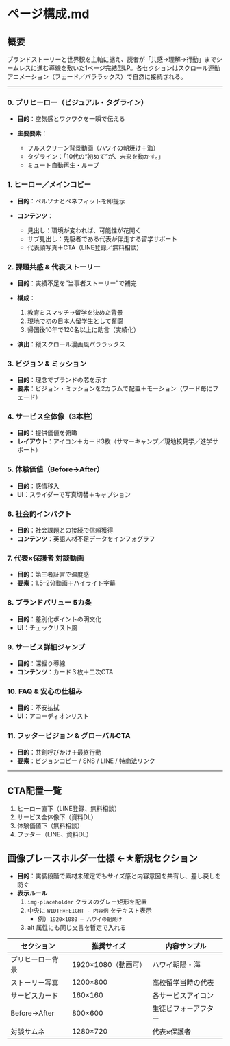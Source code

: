 # ページ構成.md

## 概要

ブランドストーリーと世界観を主軸に据え、読者が「共感→理解→行動」までシームレスに進む導線を敷いた1ページ完結型LP。各セクションはスクロール連動アニメーション（フェード／パララックス）で自然に接続される。

---

### 0. プリヒーロー（ビジュアル・タグライン）

* **目的**：空気感とワクワクを一瞬で伝える
* **主要要素**：

  * フルスクリーン背景動画（ハワイの朝焼け＋海）
  * タグライン：「10代の“初めて”が、未来を動かす。」
  * ミュート自動再生・ループ

### 1. ヒーロー／メインコピー

* **目的**：ペルソナとベネフィットを即提示
* **コンテンツ**：

  * 見出し：環境が変われば、可能性が花開く
  * サブ見出し：先駆者である代表が伴走する留学サポート
  * 代表顔写真＋CTA（LINE登録／無料相談）

### 2. 課題共感 & 代表ストーリー

* **目的**：実績不足を“当事者ストーリー”で補完
* **構成**：

  1. 教育ミスマッチ→留学を決めた背景
  2. 現地で初の日本人留学生として奮闘
  3. 帰国後10年で120名以上に助言（実績化）
* **演出**：縦スクロール漫画風パララックス

### 3. ビジョン & ミッション

* **目的**：理念でブランドの芯を示す
* **要素**：ビジョン・ミッションを2カラムで配置＋モーション（ワード毎にフェード）

### 4. サービス全体像（3本柱）

* **目的**：提供価値を俯瞰
* **レイアウト**：アイコン＋カード3枚（サマーキャンプ／現地校見学／進学サポート）

### 5. 体験価値（Before→After）

* **目的**：感情移入
* **UI**：スライダーで写真切替＋キャプション

### 6. 社会的インパクト

* **目的**：社会課題との接続で信頼獲得
* **コンテンツ**：英語人材不足データをインフォグラフ

### 7. 代表×保護者 対談動画

* **目的**：第三者証言で温度感
* **要素**：1.5–2分動画＋ハイライト字幕

### 8. ブランドバリュー 5カ条

* **目的**：差別化ポイントの明文化
* **UI**：チェックリスト風

### 9. サービス詳細ジャンプ

* **目的**：深掘り導線
* **コンテンツ**：カード３枚＋二次CTA

### 10. FAQ & 安心の仕組み

* **目的**：不安払拭
* **UI**：アコーディオンリスト

### 11. フッタービジョン & グローバルCTA

* **目的**：共創呼びかけ＋最終行動
* **要素**：ビジョンコピー / SNS / LINE / 特商法リンク

---

## CTA配置一覧

1. ヒーロー直下（LINE登録、無料相談）
2. サービス全体像下（資料DL）
3. 体験価値下（無料相談）
4. フッター（LINE、資料DL）

## 画像プレースホルダー仕様  ←★新規セクション

- **目的**：実装段階で素材未確定でもサイズ感と内容意図を共有し、差し戻しを防ぐ  
- **表示ルール**  
  1. `img-placeholder` クラスのグレー矩形を配置  
  2. 中央に `WIDTH×HEIGHT - 内容例` をテキスト表示  
     - 例）`1920×1080 – ハワイの朝焼け`  
  3. alt 属性にも同じ文言を暫定で入れる  

| セクション | 推奨サイズ | 内容サンプル |
|------------|-----------|--------------|
| プリヒーロー背景 | 1920×1080（動画可） | ハワイ朝陽・海 |
| ストーリー写真 | 1200×800 | 高校留学当時の代表 |
| サービスカード | 160×160 | 各サービスアイコン |
| Before→After | 800×600 | 生徒ビフォーアフター |
| 対談サムネ | 1280×720 | 代表×保護者 |